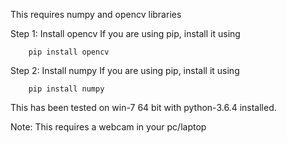 This requires numpy and opencv libraries

Step 1: Install opencv
If you are using pip, install it using 

        pip install opencv
    

Step 2: Install numpy
If you are using pip, install it using 

        pip install numpy
    
This has been tested on win-7 64 bit with python-3.6.4 installed.



Note: This requires a webcam in your pc/laptop

